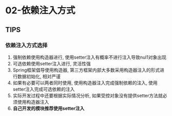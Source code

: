 # 02-依赖注入方式

## TIPS
### 依赖注入方式选择
1. 强制依赖使用构造器进行, 使用setter注入有概率不进行注入导致nul1对象出现
2. 可选依赖使用setter注入进行, 灵活性强
3. Spring框架倡导使用构造器, 第三方框架内部大多数采用构造器注入的形式进行数据初始化, 相对严谨
4. 如果有必要可以两者同时使用, 使用构造器注入完成强制依赖的注入, 使用setter注入完成可选依赖的注入
5. 实际开发过程中还要根据实际情况分析, 如果受控对象没有提供setter方法就必须使用构造器注入
6. **自己开发的模块推荐使用setter注入**